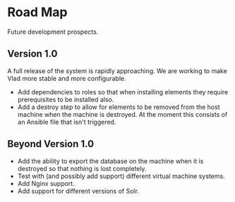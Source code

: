 # Road Map

Future development prospects.

## Version 1.0

A full release of the system is rapidly approaching. We are working to make Vlad more stable and more configurable.

- Add dependencies to roles so that when installing elements they require prerequisites to be installed also.
- Add a destroy step to allow for elements to be removed from the host machine when the machine is destroyed. At the moment this consists of an Ansible file that isn't triggered.

## Beyond Version 1.0

- Add the ability to export the database on the machine when it is destroyed so that nothing is lost completely.
- Test with (and possibly add support) different virtual machine systems.
- Add Nginx support.
- Add support for different versions of Solr.